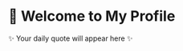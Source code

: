 # 👋 Welcome to My Profile

<!--QUOTE-START-->
✨ Your daily quote will appear here ✨
<!--QUOTE-END-->
